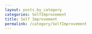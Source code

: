 ```yaml
---
layout: posts_by_category
categories: SelfImprovement
title: Self Improvement
permalink: /category/SelfImprovement
---
```

